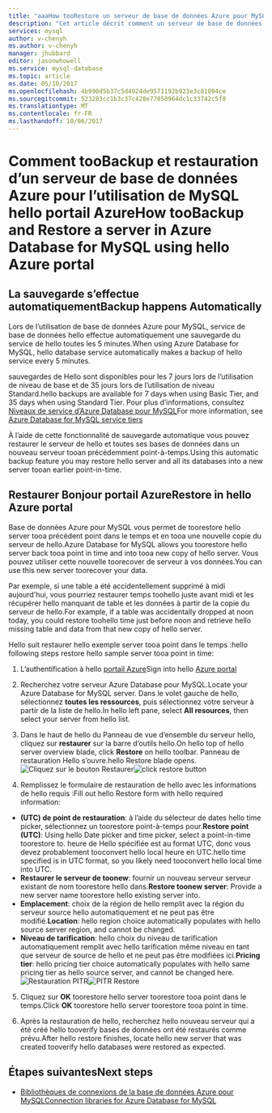 ```yaml
---
title: "aaaHow tooRestore un serveur de base de données Azure pour MySQL | Documents Microsoft"
description: "Cet article décrit comment un serveur de base de données Azure pour MySQL à l’aide de toorestore hello portail Azure."
services: mysql
author: v-chenyh
ms.author: v-chenyh
manager: jhubbard
editor: jasonwhowell
ms.service: mysql-database
ms.topic: article
ms.date: 05/10/2017
ms.openlocfilehash: 4b990d5b37c5d4924de9571192b923e3c81094ce
ms.sourcegitcommit: 523283cc1b3c37c428e77850964dc1c33742c5f0
ms.translationtype: MT
ms.contentlocale: fr-FR
ms.lasthandoff: 10/06/2017
---
```

# <a name="how-toobackup-and-restore-a-server-in-azure-database-for-mysql-using-hello-azure-portal"></a><span data-ttu-id="b50e6-103">Comment tooBackup et restauration d’un serveur de base de données Azure pour l’utilisation de MySQL hello portail Azure</span><span class="sxs-lookup"><span data-stu-id="b50e6-103">How tooBackup and Restore a server in Azure Database for MySQL using hello Azure portal</span></span>

## <a name="backup-happens-automatically"></a><span data-ttu-id="b50e6-104">La sauvegarde s’effectue automatiquement</span><span class="sxs-lookup"><span data-stu-id="b50e6-104">Backup happens Automatically</span></span>
<span data-ttu-id="b50e6-105">Lors de l’utilisation de base de données Azure pour MySQL, service de base de données hello effectue automatiquement une sauvegarde du service de hello toutes les 5 minutes.</span><span class="sxs-lookup"><span data-stu-id="b50e6-105">When using Azure Database for MySQL, hello database service automatically makes a backup of hello service every 5 minutes.</span></span> 

<span data-ttu-id="b50e6-106">sauvegardes de Hello sont disponibles pour les 7 jours lors de l’utilisation de niveau de base et de 35 jours lors de l’utilisation de niveau Standard.</span><span class="sxs-lookup"><span data-stu-id="b50e6-106">hello backups are available for 7 days when using Basic Tier, and 35 days when using Standard Tier.</span></span> <span data-ttu-id="b50e6-107">Pour plus d’informations, consultez [Niveaux de service d’Azure Database pour MySQL](concepts-service-tiers.md)</span><span class="sxs-lookup"><span data-stu-id="b50e6-107">For more information, see [Azure Database for MySQL service tiers](concepts-service-tiers.md)</span></span>

<span data-ttu-id="b50e6-108">À l’aide de cette fonctionnalité de sauvegarde automatique vous pouvez restaurer le serveur de hello et toutes ses bases de données dans un nouveau serveur tooan précédemment point-à-temps.</span><span class="sxs-lookup"><span data-stu-id="b50e6-108">Using this automatic backup feature you may restore hello server and all its databases into a new server tooan earlier point-in-time.</span></span>

## <a name="restore-in-hello-azure-portal"></a><span data-ttu-id="b50e6-109">Restaurer Bonjour portail Azure</span><span class="sxs-lookup"><span data-stu-id="b50e6-109">Restore in hello Azure portal</span></span>
<span data-ttu-id="b50e6-110">Base de données Azure pour MySQL vous permet de toorestore hello server tooa précédent point dans le temps et en tooa une nouvelle copie du serveur de hello.</span><span class="sxs-lookup"><span data-stu-id="b50e6-110">Azure Database for MySQL allows you toorestore hello server back tooa point in time and into tooa new copy of hello server.</span></span> <span data-ttu-id="b50e6-111">Vous pouvez utiliser cette nouvelle toorecover de serveur à vos données.</span><span class="sxs-lookup"><span data-stu-id="b50e6-111">You can use this new server toorecover your data.</span></span> 

<span data-ttu-id="b50e6-112">Par exemple, si une table a été accidentellement supprimé à midi aujourd'hui, vous pourriez restaurer temps toohello juste avant midi et les récupérer hello manquant de table et les données à partir de la copie du serveur de hello.</span><span class="sxs-lookup"><span data-stu-id="b50e6-112">For example, if a table was accidentally dropped at noon today, you could restore toohello time just before noon and retrieve hello missing table and data from that new copy of hello server.</span></span>

<span data-ttu-id="b50e6-113">Hello suit restaurer hello exemple server tooa point dans le temps :</span><span class="sxs-lookup"><span data-stu-id="b50e6-113">hello following steps restore hello sample server tooa point in time:</span></span>

1. <span data-ttu-id="b50e6-114">L’authentification à hello [portail Azure](https://portal.azure.com/)</span><span class="sxs-lookup"><span data-stu-id="b50e6-114">Sign into hello [Azure portal](https://portal.azure.com/)</span></span>

2. <span data-ttu-id="b50e6-115">Recherchez votre serveur Azure Database pour MySQL.</span><span class="sxs-lookup"><span data-stu-id="b50e6-115">Locate your Azure Database for MySQL server.</span></span> <span data-ttu-id="b50e6-116">Dans le volet gauche de hello, sélectionnez **toutes les ressources**, puis sélectionnez votre serveur à partir de la liste de hello.</span><span class="sxs-lookup"><span data-stu-id="b50e6-116">In hello left pane, select **All resources**, then select your server from hello list.</span></span>

3.  <span data-ttu-id="b50e6-117">Dans le haut de hello du Panneau de vue d’ensemble du serveur hello, cliquez sur **restaurer** sur la barre d’outils hello.</span><span class="sxs-lookup"><span data-stu-id="b50e6-117">On hello top of hello server overview blade, click **Restore** on hello toolbar.</span></span> <span data-ttu-id="b50e6-118">Panneau de restauration Hello s’ouvre.</span><span class="sxs-lookup"><span data-stu-id="b50e6-118">hello Restore blade opens.</span></span>
<span data-ttu-id="b50e6-119">![Cliquez sur le bouton Restaurer](./media/howto-restore-server-portal/click-restore-button.png)</span><span class="sxs-lookup"><span data-stu-id="b50e6-119">![click restore button](./media/howto-restore-server-portal/click-restore-button.png)</span></span>

4. <span data-ttu-id="b50e6-120">Remplissez le formulaire de restauration de hello avec les informations de hello requis :</span><span class="sxs-lookup"><span data-stu-id="b50e6-120">Fill out hello Restore form with hello required information:</span></span>

- <span data-ttu-id="b50e6-121">**(UTC) de point de restauration**: à l’aide du sélecteur de dates hello time picker, sélectionnez un toorestore point-à-temps pour.</span><span class="sxs-lookup"><span data-stu-id="b50e6-121">**Restore point (UTC)**: Using hello Date picker and time picker, select a point-in-time toorestore to.</span></span> <span data-ttu-id="b50e6-122">heure de Hello spécifiée est au format UTC, donc vous devez probablement tooconvert hello local heure en UTC.</span><span class="sxs-lookup"><span data-stu-id="b50e6-122">hello time specified is in UTC format, so you likely need tooconvert hello local time into UTC.</span></span>
- <span data-ttu-id="b50e6-123">**Restaurer le serveur de toonew**: fournir un nouveau serveur serveur existant de nom toorestore hello dans.</span><span class="sxs-lookup"><span data-stu-id="b50e6-123">**Restore toonew server**: Provide a new server name toorestore hello existing server into.</span></span>
- <span data-ttu-id="b50e6-124">**Emplacement**: choix de la région de hello remplit avec la région du serveur source hello automatiquement et ne peut pas être modifié.</span><span class="sxs-lookup"><span data-stu-id="b50e6-124">**Location**: hello region choice automatically populates with hello source server region, and cannot be changed.</span></span>
- <span data-ttu-id="b50e6-125">**Niveau de tarification**: hello choix du niveau de tarification automatiquement remplit avec hello tarification même niveau en tant que serveur de source de hello et ne peut pas être modifiées ici.</span><span class="sxs-lookup"><span data-stu-id="b50e6-125">**Pricing tier**: hello pricing tier choice automatically populates with hello same pricing tier as hello source server, and cannot be changed here.</span></span> 
<span data-ttu-id="b50e6-126">![Restauration PITR](./media/howto-restore-server-portal/pitr-restore.png)</span><span class="sxs-lookup"><span data-stu-id="b50e6-126">![PITR Restore](./media/howto-restore-server-portal/pitr-restore.png)</span></span>

5. <span data-ttu-id="b50e6-127">Cliquez sur **OK** toorestore hello server toorestore tooa point dans le temps.</span><span class="sxs-lookup"><span data-stu-id="b50e6-127">Click **OK** toorestore hello server toorestore tooa point in time.</span></span> 

6. <span data-ttu-id="b50e6-128">Après la restauration de hello, recherchez hello nouveau serveur qui a été créé hello tooverify bases de données ont été restaurés comme prévu.</span><span class="sxs-lookup"><span data-stu-id="b50e6-128">After hello restore finishes, locate hello new server that was created tooverify hello databases were restored as expected.</span></span>

## <a name="next-steps"></a><span data-ttu-id="b50e6-129">Étapes suivantes</span><span class="sxs-lookup"><span data-stu-id="b50e6-129">Next steps</span></span>
- [<span data-ttu-id="b50e6-130">Bibliothèques de connexions de la base de données Azure pour MySQL</span><span class="sxs-lookup"><span data-stu-id="b50e6-130">Connection libraries for Azure Database for MySQL</span></span>](concepts-connection-libraries.md)